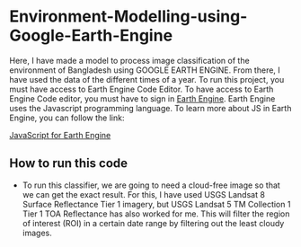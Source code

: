 # Environment-Modelling-using-Google-Earth-Engine
Here, I have made a model to process image classification of the environment of Bangladesh using GOOGLE EARTH ENGINE. From there, I have used the data of the different times of a year. To run this project, you must have access to Earth Engine Code Editor. To have access to Earth Engine Code editor, you must have to sign in [Earth Engine]( https://earthengine.google.com/). 
Earth Engine uses the Javascript programming language. To learn more about JS in Earth Engine, you can follow the link: 

[JavaScript for Earth Engine]( https://developers.google.com/earth-engine/tutorial_js_01)

How to run this code
---
* To run this classifier, we are going to need a cloud-free image so that we can get the exact result. For this, I have used USGS Landsat 8 Surface Reflectance Tier 1 imagery, but USGS Landsat 5 TM Collection 1 Tier 1 TOA Reflectance has also worked for me.  This will filter the region of interest (ROI) in a certain date range by filtering out the least cloudy images.
